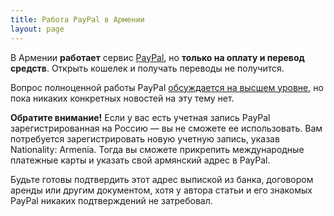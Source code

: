 ```yaml
---
title: Работа PayPal в Армении
layout: page
---
```


В Армении **работает** сервис [PayPal](https://paypal.com), но **только на оплату и перевод средств**. Открыть кошелек и получать переводы не получится.

Вопрос полноценной работы PayPal [обсуждается на высшем уровне](http://arka.am/ru/news/economy/_dostup_armenii_k_paypal_sistema_gsp_i_armyanskie_edinorogi_v_ssha_kerobyan_prinyal_zamsekretarya_po/),
но пока никаких конкретных новостей на эту тему нет.

**Обратите внимание!** Если у вас есть учетная запись PayPal зарегистрированная на Россию — вы не сможете ее использовать. Вам потребуется зарегистрировать новую учетную запись,
указав Nationality: Armenia. Тогда вы сможете прикрепить международные платежные карты и указать свой армянский адрес в PayPal.

Будьте готовы подтвердить этот адрес выпиской из банка, договором аренды или другим документом, хотя у автора статьи и его знакомых PayPal никаких подтверждений не затребовал.